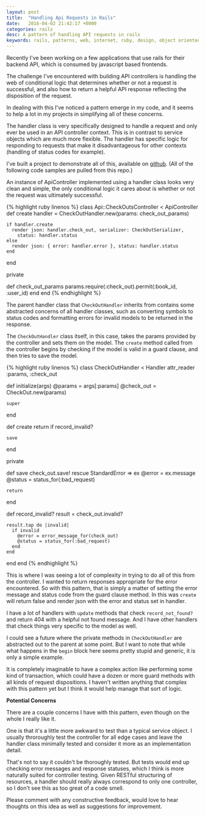 ```yaml
---
layout: post
title:  "Handling Api Requests in Rails"
date:   2016-04-02 21:42:17 +0000
categories: rails
desc: A pattern of handling API requests in rails
keywords: rails, patterns, web, internet, ruby, design, object oriented design
---
```

Recently I've been working on a few applications that use rails for their backend API, which is consumed by javascript based frontends.

The challenge I've encountered with building API controllers is handling the web of conditional logic that determines whether or not a request is successful, and also how to return a helpful API response reflecting the disposition of the request.

In dealing with this I've noticed a pattern emerge in my code, and it seems to help a lot in my projects in simplifying all of these concerns.

The handler class is very specifically designed to handle a request and only ever be used in an API controller context. This is in contrast to service objects which are much more flexible. The handler has specific logic for responding to requests that make it disadvantageous for other contexts (handling of status codes for example).

I've built a project to demonstrate all of this, available on [github](https://github.com/MatthewRDodds/request-handler-demo). (All of the following code samples are pulled from this repo.)

An instance of ApiController implemented using a handler class looks very clean and simple, the only conditional logic it cares about is whether or not the request was ultimately successful.

{% highlight ruby linenos %}
class Api::CheckOutsController < ApiController
  def create
    handler = CheckOutHandler.new(params: check_out_params)

    if handler.create
      render json: handler.check_out, serializer: CheckOutSerializer,
        status: handler.status
    else
      render json: { error: handler.error }, status: handler.status
    end
  end

  private

  def check_out_params
    params.require(:check_out).permit(:book_id, :user_id)
  end
end
{% endhighlight %}

The parent handler class that `CheckOutHandler` inherits from contains some abstracted concerns of all handler classes, such as converting symbols to status codes and formatting errors for invalid models to be returned in the response.

The `CheckOutHandler` class itself, in this case, takes the params provided by the controller and sets them on the model. The `create` method called from the controller begins by checking if the model is valid in a guard clause, and then tries to save the model.

{% highlight ruby linenos %}
class CheckOutHandler < Handler
  attr_reader :params, :check_out

  def initialize(args)
    @params = args[:params]
    @check_out = CheckOut.new(params)

    super
  end

  def create
    return if record_invalid?

    save
  end

  private

  def save
    check_out.save!
  rescue StandardError => ex
    @error = ex.message
    @status = status_for(:bad_request)

    return
  end

  def record_invalid?
    result = check_out.invalid?

    result.tap do |invalid|
      if invalid
        @error = error_message_for(check_out)
        @status = status_for(:bad_request)
      end
    end
  end
end
{% endhighlight %}

This is where I was seeing a lot of complexity in trying to do all of this from the controller. I wanted to return responses appropriate for the error encountered. So with this pattern, that is simply a matter of setting the error message and status code from the guard clause method. In this was `create` will return false and render json with the error and status set in handler.

I have a lot of handlers with `update` methods that check `record_not_found?` and return 404 with a helpful not found message. And I have other handlers that check things very specific to the model as well.

I could see a future where the private methods in `CheckOutHandler` are abstracted out to the parent at some point. But I want to note that while what happens in the `begin` block here seems pretty stupid and generic, it is only a simple example.

It is completely imaginable to have a complex action like performing some kind of transaction, which could have a dozen or more guard methods with all kinds of request dispositions. I haven't written anything that complex with this pattern yet but I think it would help manage that sort of logic.

**Potential Concerns**

There are a couple concerns I have with this pattern, even though on the whole I really like it.

One is that it's a little more awkward to test than a typical service object. I usually throroughly test the controller for all edge cases and leave the handler class minimally tested and consider it more as an implementation detail.

That's not to say it couldn't be thoroughly tested. But tests would end up checking error messages and response statuses, which I think is more naturally suited for controller testing. Given RESTful structuring of resources, a handler should really always correspond to only one controller, so I don't see this as too great of a code smell.


Please comment with any constructive feedback, would love to hear thoughts on this idea as well as suggestions for improvement.
